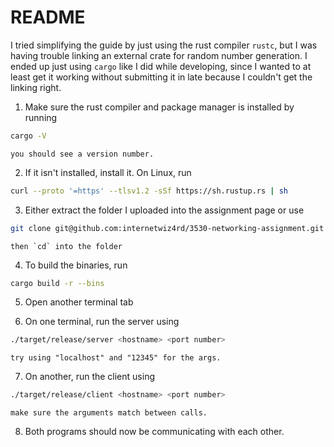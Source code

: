 # README

I tried simplifying the guide by just using the rust compiler `rustc`, but I was having trouble linking an external crate for random number generation. I ended up just using `cargo` like I did while developing, since I wanted to at least get it working without submitting it in late because I couldn't get the linking right.

1. Make sure the rust compiler and package manager is installed by running

```sh
cargo -V
```

    you should see a version number.

2. If it isn't installed, install it. On Linux, run

```sh
curl --proto '=https' --tlsv1.2 -sSf https://sh.rustup.rs | sh
```

3. Either extract the folder I uploaded into the assignment page or use

```sh
git clone git@github.com:internetwiz4rd/3530-networking-assignment.git
```

    then `cd` into the folder

4. To build the binaries, run

```sh
cargo build -r --bins
```

5. Open another terminal tab

6. On one terminal, run the server using

```sh
./target/release/server <hostname> <port number>
```

    try using "localhost" and "12345" for the args.

7. On another, run the client using

```sh
./target/release/client <hostname> <port number>
```

    make sure the arguments match between calls.

8. Both programs should now be communicating with each other.
